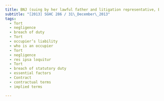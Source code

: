 ```yaml
---
title: BNJ (suing by her lawful father and litigation representative, B) v SMRT Trains Ltd and 
subtitle: "[2013] SGHC 286 / 31\_December\_2013"
tags:
  - Tort
  - negligence
  - breach of duty
  - Tort
  - occupier’s liability
  - who is an occupier
  - Tort
  - negligence
  - res ipsa loquitur
  - Tort
  - breach of statutory duty
  - essential factors
  - Contract
  - contractual terms
  - implied terms

---
```


